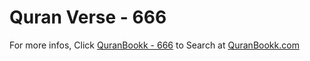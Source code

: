 # Quran Verse - 666 

For more infos, Click [QuranBookk - 666](https://www.quranbookk.com/quran/search?q=666) to Search at [QuranBookk.com](http://quranbookk.com/)